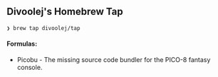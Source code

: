 ## Divoolej's Homebrew Tap
```fish
❯ brew tap divoolej/tap
```

#### Formulas:
- Picobu - The missing source code bundler for the PICO-8 fantasy console.
